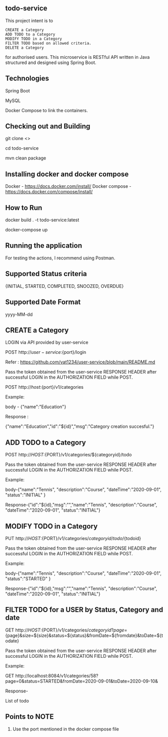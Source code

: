 todo-service
-----------------------------------

This project intent is to

    CREATE a Category
    ADD TODO to a Category
    MODIFY TODO in a Category
    FILTER TODO based on allowed criteria.
    DELETE a Category
    
for authorised users.
This microservice is RESTful API written in Java structured and designed using Spring Boot.

Technologies
--------------------
Spring Boot

MySQL

Docker Compose to link the containers.

Checking out and Building 
----------------------------------

git clone <>

cd todo-service

mvn clean package

Installing docker and docker compose
-------------------------------------

Docker - https://docs.docker.com/install/
Docker compose - https://docs.docker.com/compose/install/

How to Run
------------------------------------------------

docker build . -t todo-service:latest

docker-compose up

Running the application
----------------------------------------

For testing the actions, I recommend using Postman.

Supported Status criteria
-------------------------

{INITIAL, STARTED, COMPLETED, SNOOZED, OVERDUE}

Supported Date Format
-------------------------

yyyy-MM-dd

CREATE a Category
-------------------



LOGIN via API provided by user-service 

POST http://${user-service}:${port}/login

Refer : https://github.com/vat1234/user-service/blob/main/README.md 
 
Pass the token obtained from the user-service RESPONSE HEADER after successful LOGIN in the AUTHORIZATION FIELD while POST.

POST http://${host}:${port}/v1/categories

Example:

body - 
{"name":"Education"}

Response :

{"name":"Education","id":"${id}","msg":"Category creation succesful."} 

ADD TODO to a Category 
----------------------


POST http://${HOST}:${PORT}/v1/categories/${categoryid}/todo

Pass the token obtained from the user-service RESPONSE HEADER after successful LOGIN in the AUTHORIZATION FIELD while POST.

Example:

body-{"name":"Tennis",
"description":"Course",
"dateTime":"2020-09-01",
"status":"INITIAL"
}

Response-{"id":"${id},"msg":"","name":"Tennis",
"description":"Course",
"dateTime":"2020-09-01",
"status":"INITIAL"}

MODIFY TODO in a Category 
-------------------------

PUT http://${HOST}:${PORT}/v1/categories/${categoryid}/todo/${todoid}

Pass the token obtained from the user-service RESPONSE HEADER after successful LOGIN in the AUTHORIZATION FIELD while POST.

Example:

body-{"name":"Tennis",
"description":"Course",
"dateTime":"2020-09-01",
"status":"STARTED"
}

Response-{"id":"${id},"msg":"","name":"Tennis",
"description":"Course",
"dateTime":"2020-09-01",
"status":"INITIAL"}

FILTER TODO for a USER by Status, Category and date
----------------------------------------------------

GET http://${HOST}:${PORT}/v1/categories/${categoryid}?page=${page}&size=${size}&status=${status}&fromDate=${fromdate}&toDate=${todate}

Pass the token obtained from the user-service RESPONSE HEADER after successful LOGIN in the AUTHORIZATION FIELD while POST.

Example: 

GET http://localhost:8084/v1/categories/58?page=0&status=STARTED&fromDate=2020-09-01&toDate=2020-09-10&

Response-

List of todo 

Points to NOTE
----------------------------------
1. Use the port mentioned in the docker compose file

